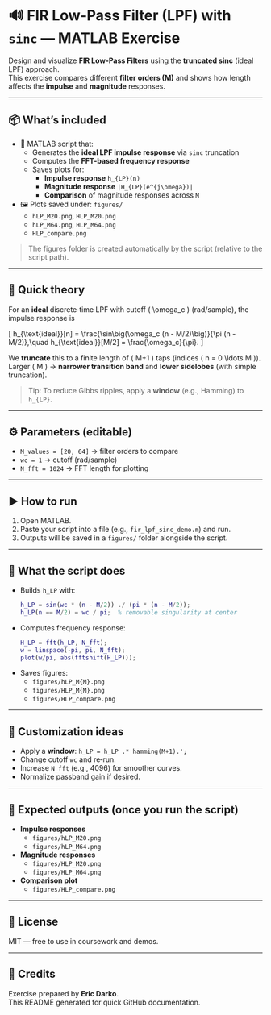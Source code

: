 # 🔊 FIR Low‑Pass Filter (LPF) with `sinc` — MATLAB Exercise

Design and visualize **FIR Low‑Pass Filters** using the **truncated sinc** (ideal LPF) approach.  
This exercise compares different **filter orders (M)** and shows how length affects the **impulse** and **magnitude** responses.

---

## 📦 What’s included
- 📄 MATLAB script that:
  - Generates the **ideal LPF impulse response** via `sinc` truncation
  - Computes the **FFT-based frequency response**
  - Saves plots for:
    - **Impulse response** `h_{LP}(n)`
    - **Magnitude response** `|H_{LP}(e^{j\omega})|`
    - **Comparison** of magnitude responses across `M`
- 🖼️ Plots saved under: `figures/`
  - `hLP_M20.png`, `HLP_M20.png`
  - `hLP_M64.png`, `HLP_M64.png`
  - `HLP_compare.png`

> The figures folder is created automatically by the script (relative to the script path).

---

## 🧠 Quick theory
For an **ideal** discrete‑time LPF with cutoff \( \omega_c \) (rad/sample), the impulse response is

\[
h_{\text{ideal}}[n] = \frac{\sin\big(\omega_c (n - M/2)\big)}{\pi (n - M/2)},\quad
h_{\text{ideal}}[M/2] = \frac{\omega_c}{\pi}.
\]

We **truncate** this to a finite length of \( M+1 \) taps (indices \( n = 0 \ldots M \)).  
Larger \( M \) → **narrower transition band** and **lower sidelobes** (with simple truncation).

> Tip: To reduce Gibbs ripples, apply a **window** (e.g., Hamming) to `h_{LP}`.

---

## ⚙️ Parameters (editable)
- `M_values = [20, 64]` → filter orders to compare  
- `wc = 1` → cutoff (rad/sample)  
- `N_fft = 1024` → FFT length for plotting

---

## ▶️ How to run
1. Open MATLAB.
2. Paste your script into a file (e.g., `fir_lpf_sinc_demo.m`) and run.
3. Outputs will be saved in a `figures/` folder alongside the script.

---

## 🧪 What the script does
- Builds `h_LP` with:
  ```matlab
  h_LP = sin(wc * (n - M/2)) ./ (pi * (n - M/2));
  h_LP(n == M/2) = wc / pi;  % removable singularity at center
  ```
- Computes frequency response:
  ```matlab
  H_LP = fft(h_LP, N_fft);
  w = linspace(-pi, pi, N_fft);
  plot(w/pi, abs(fftshift(H_LP)));
  ```
- Saves figures:
  - `figures/hLP_M{M}.png`
  - `figures/HLP_M{M}.png`
  - `figures/HLP_compare.png`

---

## 🧩 Customization ideas
- Apply a **window**: `h_LP = h_LP .* hamming(M+1).';`
- Change cutoff `wc` and re‑run.
- Increase `N_fft` (e.g., 4096) for smoother curves.
- Normalize passband gain if desired.

---

## 📁 Expected outputs (once you run the script)
- **Impulse responses**
  - `figures/hLP_M20.png`
  - `figures/hLP_M64.png`
- **Magnitude responses**
  - `figures/HLP_M20.png`
  - `figures/HLP_M64.png`
- **Comparison plot**
  - `figures/HLP_compare.png`

---

## 📜 License
MIT — free to use in coursework and demos.

---

## 🙌 Credits
Exercise prepared by **Eric Darko**.  
This README generated for quick GitHub documentation.
